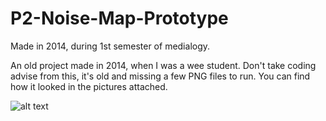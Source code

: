 # P2-Noise-Map-Prototype
Made in 2014, during 1st semester of medialogy.

An old project made in 2014, when I was a wee student. Don't take coding advise from this, it's old and missing a few PNG files to run.
You can find how it looked in the pictures attached.

![alt text](https://raw.githubusercontent.com/TandersT/P2-Noise-Map-Prototype/branch/showcase.png)
